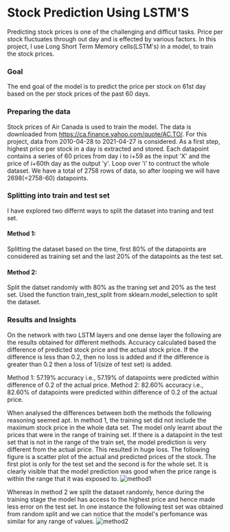 # Stock Prediction Using LSTM'S
Predicting stock prices is one of the challenging and difficut tasks. Price per stock fluctuates through out day and is effected by various factors. In this project, I use Long Short Term Memory cells(LSTM's) in a model, to train the stock prices.  
### Goal
The end goal of the model is to predict the price per stock on 61st day based on the per stock prices of the past 60 days.
### Preparing the data
Stock prices of Air Canada is used to train the model. The data is downloaded from https://ca.finance.yahoo.com/quote/AC.TO/. For this project, data from 2010-04-28	 to 2021-04-27 is considered. As a first step, highest price per stock in a day is extracted and stored. Each datapoint contains a series of 60 prices from day i to i+59 as the input 'X' and the price of i+60th day as the output 'y'. Loop over 'i' to contruct the whole dataset.  We have a total of 2758 rows of data, so after looping we will have 2698(=2758-60) datapoints.
### Splitting into train and test set
I have explored two differnt ways to split the dataset into traning and test set.
#### Method 1:
Splitting the dataset based on the time, first 80% of the datapoints are considered as training set and the last 20% of the datapoints as the test set.
#### Method 2:
Split the datset randomly with 80% as the traning set and 20% as the test set. Used the function train_test_split from sklearn.model_selection to split the dataset. 

### Results and Insights

On the network with two LSTM layers and one dense layer the following are the results obtained for different methods.
Accuracy calculated based the difference of predicted stock price and the actual stock price. If the difference is less than 0.2, then no loss is added and if the difference is greater than 0.2 then a loss of 1/(size of test set) is added.

Method 1: 57.19% accuracy i.e., 57.19% of datapoints were predicted within difference of 0.2 of the actual price.
Method 2: 82.60% accuracy i.e., 82.60% of datapoints were predicted within difference of 0.2 of the actual price.

When analysed the differences between both the methods the following reasoning seemed apt. In method 1, the training set did not include the maximum stock price in the whole data set. The model only learnt about the prices that were in the range of training set. If there is a datapoint in the test set that is not in the range of the train set, the model prediction is very different from the actual price. This resulted in huge loss. The following figure is a scatter plot of the actual and predicted prices of the stock. The first plot is only for the test set and the second is for the whole set. It is clearly visible that the model prediction was good when the price range is within the range that it was exposed to.
![method1](https://user-images.githubusercontent.com/77033276/122875305-eddf1d80-d2e8-11eb-87dd-2a879ef540c3.png)

Whereas in method 2 we split the dataset randomly, hence during the training stage the model has access to the highest price and hence made less error on the test set. In one instance the following test set was obtained from random split and we can notice that the model's perfomance was similar for any range of values.
![method2](https://user-images.githubusercontent.com/77033276/122875430-16ffae00-d2e9-11eb-8a25-ae86038f7176.PNG)
